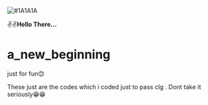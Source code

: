 ![#1A1A1A](https://img.shields.io/badge/Kevin-000000?style=for-the-badge&logo=Audi&logoColor=white)

✌✌**Hello There...**


# a_new_beginning

just for fun😊

These just are the codes which i coded just to pass clg . Dont take it seriously😁😁
